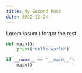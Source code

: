 ```yaml
---
title: My Second Post
date: 2022-12-24
---
```


Lorem ipsum i forgor the rest

```python
def main():
    print("Hello world")

if __name__ == "__main__":
    main()
```
